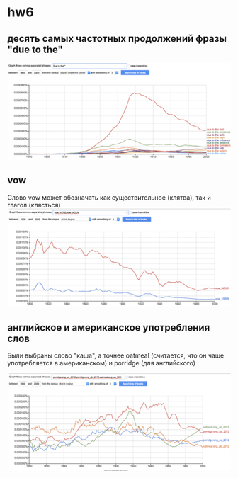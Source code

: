 # hw6

## десять самых частотных продолжений фразы "due to the"
![](https://github.com/anfoti/hw6/blob/master/%D0%A1%D0%BD%D0%B8%D0%BC%D0%BE%D0%BA%20%D1%8D%D0%BA%D1%80%D0%B0%D0%BD%D0%B0%202018-04-09%20%D0%B2%2018.13.57.png)

## vow 
Слово vow может обозначать как существительное (клятва), так и глагол (клясться)
![](https://github.com/anfoti/hw6/blob/master/%D0%A1%D0%BD%D0%B8%D0%BC%D0%BE%D0%BA%20%D1%8D%D0%BA%D1%80%D0%B0%D0%BD%D0%B0%202018-04-09%20%D0%B2%2018.43.18.png)

## английское и американское употребления слов 
Были выбраны слово "каша", а точнее oatmeal (считается, что он чаще употребляется в американском) и porridge (для английского) 

![](https://github.com/anfoti/hw6/blob/master/%D0%A1%D0%BD%D0%B8%D0%BC%D0%BE%D0%BA%20%D1%8D%D0%BA%D1%80%D0%B0%D0%BD%D0%B0%202018-04-09%20%D0%B2%2018.52.47.png)
